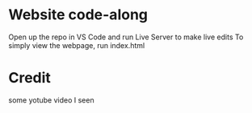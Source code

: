 # Website code-along
Open up the repo in VS Code and run Live Server to make live edits
To simply view the webpage, run index.html

# Credit
some yotube video I seen